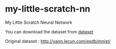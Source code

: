 # my-little-scratch-nn
My Little Scratch Neural Network

You can download the dataset from [dataset](https://www.kaggle.com/competitions/digit-recognizer/data?select=train.csv)


Original dataset : http://yann.lecun.com/exdb/mnist/
